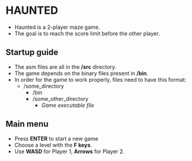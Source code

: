 # **HAUNTED**
- Haunted is a 2-player maze game.
- The goal is to reach the score limit before the other player.

## Startup guide
- The asm files are all in the **/src** directory.
- The game depends on the binary files present in **/bin**.
- In order for the game to work properly, files need to have this format:
  - /some_directory
    - /bin
    - /some_other_directory
      - *Game executable file*

## Main menu
- Press **ENTER** to start a new game
- Choose a level with the **F keys**.
- Use **WASD** for Player 1, **Arrows** for Player 2.

